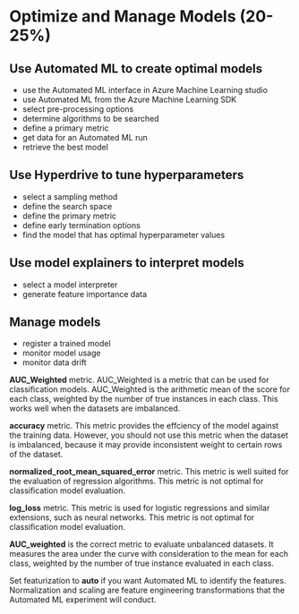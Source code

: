 # Optimize and Manage Models (20-25%)

## Use Automated ML to create optimal models
* use the Automated ML interface in Azure Machine Learning studio
* use Automated ML from the Azure Machine Learning SDK
* select pre-processing options
* determine algorithms to be searched
* define a primary metric
* get data for an Automated ML run
* retrieve the best model

## Use Hyperdrive to tune hyperparameters
* select a sampling method
* define the search space
* define the primary metric
* define early termination options
* find the model that has optimal hyperparameter values

## Use model explainers to interpret models
* select a model interpreter
* generate feature importance data

## Manage models
* register a trained model
* monitor model usage
* monitor data drift

**AUC_Weighted** metric. AUC_Weighted is a metric that can be used for classification models. AUC_Weighted is the arithmetic mean of the score for each class, weighted by the number of true instances in each class. This works well when the datasets are imbalanced.

**accuracy** metric. This metric provides the effciency of the model against the training data. However, you should not use this metric when the dataset is imbalanced, because it may provide inconsistent weight to certain rows of the dataset.

**normalized_root_mean_squared_error** metric. This metric is well suited for the evaluation of regression algorithms. This metric is not optimal for classification model evaluation.

**log_loss** metric. This metric is used for logistic regressions and similar extensions, such as neural networks. This metric is not optimal for classification model evaluation.

**AUC_weighted** is the correct metric to evaluate unbalanced datasets. It measures the area under the curve with consideration to the mean for each class, weighted by the number of true instance evaluated in each class.

Set featurization to **auto** if you want Automated ML to identify the features. Normalization and scaling are feature engineering transformations that the Automated ML experiment will conduct.

